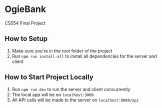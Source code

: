 # OgieBank

CS554 Final Project

## How to Setup

1. Make sure you're in the root folder of the project
2. Run `npm run install-all` to install all dependencies for the server and client

## How to Start Project Locally

1. Run `npm run dev` to run the server and client concurrently
2. The local app will be on `localhost:3000`
3. All API calls will be made to the server on `localhost:8080/api`
